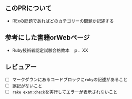 ## このPRについて
- RExの問題であればどのカテゴリーの問題か記述する

## 参考にした書籍orWebページ
- Ruby技術者認定試験合格教本　ｐ．XX

## レビュアー
- [ ] マークダウンにあるコードブロックに`ruby`の記述があること
- [ ] 誤記がないこと
- [ ] `rake exam:check`を実行してエラーが表示されないこと
